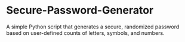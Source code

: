 # Secure-Password-Generator
A simple Python script that generates a secure, randomized password based on user-defined counts of letters, symbols, and numbers.
